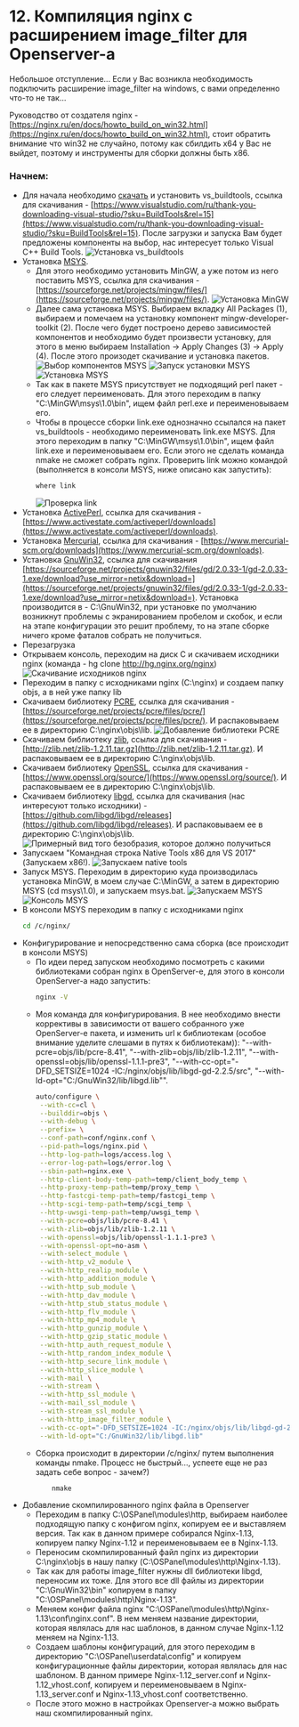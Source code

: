 # 12. Компиляция nginx c расширением image_filter для Openserver-a
Небольшое отступление... Если у Вас возникла необходимость подключить расширение image_filter на windows, с вами определенно что-то не так...

Руководство от создателя nginx - [https://nginx.ru/en/docs/howto_build_on_win32.html](https://nginx.ru/en/docs/howto_build_on_win32.html), стоит обратить внимание что win32 не случайно, потому как сбилдить x64 у Вас не выйдет, поэтому и инструменты для сборки должны быть x86.
### Начнем:
* Для начала необходимо [скачать](https://www.visualstudio.com/ru/thank-you-downloading-visual-studio/?sku=BuildTools&rel=15) и установить vs_buildtools, ссылка для скачивания - [https://www.visualstudio.com/ru/thank-you-downloading-visual-studio/?sku=BuildTools&rel=15](https://www.visualstudio.com/ru/thank-you-downloading-visual-studio/?sku=BuildTools&rel=15). После загрузки и запуска Вам будет предложены компоненты на выбор, нас интересует только Visual C++ Build Tools.
![Установка vs_buildtools](../img/vs_buildtools.png "Установка vs_buildtools")
* Установка [MSYS](http://www.mingw.org/wiki/MSYS). 
    * Для этого необходимо установить MinGW, а уже потом из него поставить MSYS, ссылка для скачивания - [https://sourceforge.net/projects/mingw/files/](https://sourceforge.net/projects/mingw/files/).
    ![Установка MinGW](../img/install-mingw.png "Установка MinGW")
    * Далее сама установка MSYS. Выбираем вкладку All Packages (1), выбираем и помечаем на установку компонент mingw-developer-toolkit (2). После чего будет построено дерево зависимостей компонентов и необходимо будет произвести установку, для этого в меню выбираем Installation -> Apply Changes (3) -> Apply (4). После этого произодет скачивание и установка пакетов.
    ![Выбор компонентов MSYS](../img/select-msys.png "Выбор компонентов MSYS")
    ![Запуск установки MSYS](../img/install-msys.png "Запуск установки MSYS")
    ![Установка MSYS](../img/install-apply-msys.png "Установка MSYS")
    * Так как в пакете MSYS присутствует не подходящий perl пакет - его следует переименовать. Для этого переходим в папку "C:\MinGW\msys\1.0\bin", ищем файл perl.exe и переименовываем его.
    * Чтобы в процессе сборки link.exe однозначно ссылался на пакет vs_buildtools - необходимо переименовать link.exe MSYS. Для этого переходим в папку "C:\MinGW\msys\1.0\bin", ищем файл link.exe и переименовываем его. Если этого не сделать команда nmake не сможет собрать nginx. Проверить link можно командой (выполняется в консоли MSYS, ниже описано как запустить):
        ```bash
        where link
        ```
         ![Проверка link](../img/where-link.png "Проверка link")
* Установка [ActivePerl](https://www.activestate.com/activeperl), ссылка для скачивания - [https://www.activestate.com/activeperl/downloads](https://www.activestate.com/activeperl/downloads).
* Установка [Mercurial](https://www.mercurial-scm.org/), ссылка для скачивания - [https://www.mercurial-scm.org/downloads](https://www.mercurial-scm.org/downloads).
* Установка [GnuWin32](http://getgnuwin32.sourceforge.net/), ссылка для скачивания [https://sourceforge.net/projects/gnuwin32/files/gd/2.0.33-1/gd-2.0.33-1.exe/download?use_mirror=netix&download=](https://sourceforge.net/projects/gnuwin32/files/gd/2.0.33-1/gd-2.0.33-1.exe/download?use_mirror=netix&download=). Установка производится в - C:\GnuWin32, при установке по умолчанию возникнут проблемы с экранированием пробелом и скобок, и если на этапе конфигурации это решит проблему, то на этапе сборке ничего кроме фаталов собрать не получиться.
* Перезагрузка
* Открываем консоль, переходим на диск С и скачиваем исходники nginx (команда - hg clone http://hg.nginx.org/nginx)
    ![Скачивание исходников nginx](../img/download-source-nginx.png "Скачивание исходников nginx")
* Переходим в папку с исходниками nginx (C:\nginx\) и создаем папку objs, а в ней уже папку lib
* Скачиваем библиотеку [PCRE](http://www.pcre.org/), ссылка для скачивания - [https://sourceforge.net/projects/pcre/files/pcre/](https://sourceforge.net/projects/pcre/files/pcre/). И распаковываем ее в директорию C:\nginx\objs\lib.
    ![Добавление библиотеки PCRE](../img/add-pcre.png "Добавление библиотеки PCRE")
* Скачиваем библиотеку [zlib](http://zlib.net/), ссылка для скачивания - [http://zlib.net/zlib-1.2.11.tar.gz](http://zlib.net/zlib-1.2.11.tar.gz). И распаковываем ее в директорию C:\nginx\objs\lib.
* Скачиваем библиотеку [OpenSSL](https://www.openssl.org/), ссылка для скачивания - [https://www.openssl.org/source/](https://www.openssl.org/source/). И распаковываем ее в директорию C:\nginx\objs\lib.
* Скачиваем библиотеку [libgd](https://libgd.github.io/), ссылка для скачивания (нас интересуют только исходники) - [https://github.com/libgd/libgd/releases](https://github.com/libgd/libgd/releases). И распаковываем ее в директорию C:\nginx\objs\lib.
    ![Примерный вид того безобразия, которое должно получиться](../img/complete-lib-nginx.png "Примерный вид того безобразия, которое должно получиться")
* Запускаем "Командная строка Native Tools x86 для VS 2017" (Запускаем x86!).
    ![Запускаем native tools](../img/run-native-tools.png "Запускаем native tools")
* Запуск MSYS. Переходим в директорию куда производилась установка MinGW, в моем случае C:\MinGW, а затем в директорию MSYS (cd msys\1.0), и запускаем msys.bat.
    ![Запускаем MSYS](../img/run-msys.png "Запускаем MSYS")
    ![Консоль MSYS](../img/console-msys.png "Консоль MSYS")
* В консоли MSYS переходим в папку с исходниками nginx
    ```bash
    cd /c/nginx/
    ```
* Конфигурирование и непосредственно сама сборка (все происходит в консоли MSYS)
    * По идеи перед запуском необходимо посмотреть с какими библиотеками собран nginx в OpenServer-e, для этого в консоли OpenServer-а надо запустить:
        ```bash
        nginx -V
        ```
    * Моя команда для конфигурирования. В нее необходимо внести коррективы в зависимости от вашего собранного уже OpenServer-e пакета, и изменить url к библиотекам (особое внимание уделите слешами в путях к библиотекам)): "--with-pcre=objs/lib/pcre-8.41", "--with-zlib=objs/lib/zlib-1.2.11", "--with-openssl=objs/lib/openssl-1.1.1-pre3", "--with-cc-opt="-DFD_SETSIZE=1024 -IC:/nginx/objs/lib/libgd-gd-2.2.5/src", "--with-ld-opt="C:/GnuWin32/lib/libgd.lib"".
        ```bash
        auto/configure \
         --with-cc=cl \
         --builddir=objs \
         --with-debug \
         --prefix= \
         --conf-path=conf/nginx.conf \
         --pid-path=logs/nginx.pid \
         --http-log-path=logs/access.log \
         --error-log-path=logs/error.log \
         --sbin-path=nginx.exe \
         --http-client-body-temp-path=temp/client_body_temp \
         --http-proxy-temp-path=temp/proxy_temp \
         --http-fastcgi-temp-path=temp/fastcgi_temp \
         --http-scgi-temp-path=temp/scgi_temp \
         --http-uwsgi-temp-path=temp/uwsgi_temp \
         --with-pcre=objs/lib/pcre-8.41 \
         --with-zlib=objs/lib/zlib-1.2.11 \
         --with-openssl=objs/lib/openssl-1.1.1-pre3 \
         --with-openssl-opt=no-asm \
         --with-select_module \
         --with-http_v2_module \
         --with-http_realip_module \
         --with-http_addition_module \
         --with-http_sub_module \
         --with-http_dav_module \
         --with-http_stub_status_module \
         --with-http_flv_module \
         --with-http_mp4_module \
         --with-http_gunzip_module \
         --with-http_gzip_static_module \
         --with-http_auth_request_module \
         --with-http_random_index_module \
         --with-http_secure_link_module \
         --with-http_slice_module \
         --with-mail \
         --with-stream \
         --with-http_ssl_module \
         --with-mail_ssl_module \
         --with-stream_ssl_module \
         --with-http_image_filter_module \
         --with-cc-opt="-DFD_SETSIZE=1024 -IC:/nginx/objs/lib/libgd-gd-2.2.5/src" \
         --with-ld-opt="C:/GnuWin32/lib/libgd.lib"
        ```
    * Сборка происходит в директории /c/nginx/ путем выполнения команды nmake. Процесс не быстрый..., успеете еще не раз задать себе вопрос - зачем?)
        ```bash
            nmake
        ```
* Добавление скомпилированного nginx файла в Openserver
    * Переходим в папку C:\OSPanel\modules\http, выбираем наиболее подходящую папку с конфигом nginx, копируем ее и выставляем версия. Так как в данном примере собирался Nginx-1.13, копируем папку Nginx-1.12 и переименовываем ее в Nginx-1.13.
    * Переносим скомпилированный файл nginx из директории C:\nginx\objs в нашу папку (C:\OSPanel\modules\http\Nginx-1.13).
    * Так как для работы image_filter нужны dll библиотеки libgd, переносим их тоже. Для этого все dll файлы из директории "C:\GnuWin32\bin" копируем в папку "C:\OSPanel\modules\http\Nginx-1.13".
    * Меняем конфиг файла nginx "C:\OSPanel\modules\http\Nginx-1.13\conf\nginx.conf". В нем меняем название директории, которая являлась для нас шаблонов, в данном случае Nginx-1.12 меняем на Nginx-1.13.
    * Создаем шаблоны конфигураций, для этого переходим в директорию "C:\OSPanel\userdata\config" и копируем конфигурационные файлы директории, которая являлась для нас шаблоном. В данном примере Nginx-1.12_server.conf и Nginx-1.12_vhost.conf, копируем и переименовываем в Nginx-1.13_server.conf и Nginx-1.13_vhost.conf соответственно.
    * После этого можно в настройках Openserver-a можно выбрать наш скомпилированный nginx.